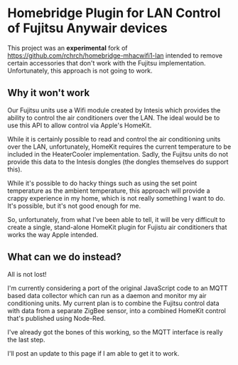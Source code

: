 # Homebridge Plugin for LAN Control of Fujitsu Anywair devices

This project was an **experimental** fork of https://github.com/rchrch/homebridge-mhacwifi1-lan intended
to remove certain accessories that don't work with the Fujitsu implementation. Unfortunately, this approach
is not going to work.

## Why it won't work

Our Fujitsu units use a Wifi module created by Intesis which provides the ability to control the air conditioners
over the LAN. The ideal would be to use this API to allow control via Apple's HomeKit.

While it is certainly possible to read and control the air conditioning units over the LAN, unfortunately, HomeKit
requires the current temperature to be included in the HeaterCooler implementation. Sadly, the Fujitsu units do
not provide this data to the Intesis dongles (the dongles themselves do support this).

While it's possible to do hacky things such as using the set point temperature as the ambient temperature, this
approach will provide a crappy experience in my home, which is not really something I want to do. It's possible,
but it's not good enough for me.

So, unfortunately, from what I've been able to tell, it will be very difficult to create a single, stand-alone
HomeKit plugin for Fujistu air conditioners that works the way Apple intended.

## What can we do instead?

All is not lost!

I'm currently considering a port of the original JavaScript code to an MQTT based data collector
which can run as a daemon and monitor my air conditioning units. My current plan is to combine the Fujitsu
control data with data from a separate ZigBee sensor, into a combined HomeKit control that's published
using Node-Red.

I've already got the bones of this working, so the MQTT interface is really the last step.

I'll post an update to this page if I am able to get it to work.